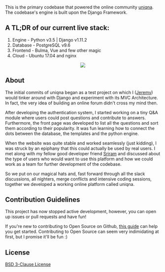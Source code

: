 This is the primary codebase that powered the online community [uniqna](https://uniqna.jrmyphlmn.me/). The codebase's engine is  built upon the Django Framework.

## A TL;DR of our current live stack:
1. Engine - Python v3.5 | Django v1.11.2
2. Database - PostgreSQL v9.6
3. Frontend - Bulma, Vue and few other magic
4. Cloud - Ubuntu 17.04 and nginx

<p align="center">
  <img src="https://lh3.googleusercontent.com/N5wG6bLnvc3pRaP94wfIqShduGTIgIt0ORS-6sqMNJi7PCc608X01U1dmnsI3gL_59eLrvvc0hJgQXRD0crpcgCAaP5HsQ=s2560"></img>
<br>
</p>

## About
The initial commits of uniqna began as a test project on which I ([Jeremy](https://github.com/jeremyphilemon)) would tinker around with Django and experiment with its MVC Architecture. In fact, the very idea of building an online forum didn't cross my mind then.

After developing the authentication system, I started working on a tiny Q&A module where users could post questions and contribute to answers. Furthermore, the front page was developed to list all the questions and sort them according to their popularity. It was fun learning how to connect the dots between the database, the templates and the python engine.

When the website was quite stable and worked seamlessly (just kidding), I was struck by an epiphany that this could actually be used by real users. I met along with my fellow good developer friend [Sriram](https://github.com/digi0ps) and discussed about the type of users who would want to use this platform and how we could work as a team for further development of the codebase.

So we put on our magical hats and, fast forward through all the slack discussions, all nighters, merge conflicts and intensive coding sessions, together we developed a working online platform called uniqna.

## Contribution Guidelines
This project has now stopped active development, however, you can open up issues or pull requests and have fun!

If you're new to contributing to Open Source on Github, [this guide](https://guides.github.com/activities/contributing-to-open-source/) can help you get started. Contributing to Open Source can seem very indimidating at first, but I promise it'll be fun :)

## License
[BSD 3-Clause License](https://github.com/jeremyphilemon/uniqna/blob/master/LICENSE.md)
